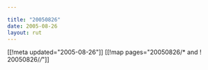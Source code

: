 ```yaml
---

title: "20050826"
date: 2005-08-26
layout: rut
---
```


[[!meta updated="2005-08-26"]]
[[!map pages="20050826/* and ! 20050826/*/*"]]
